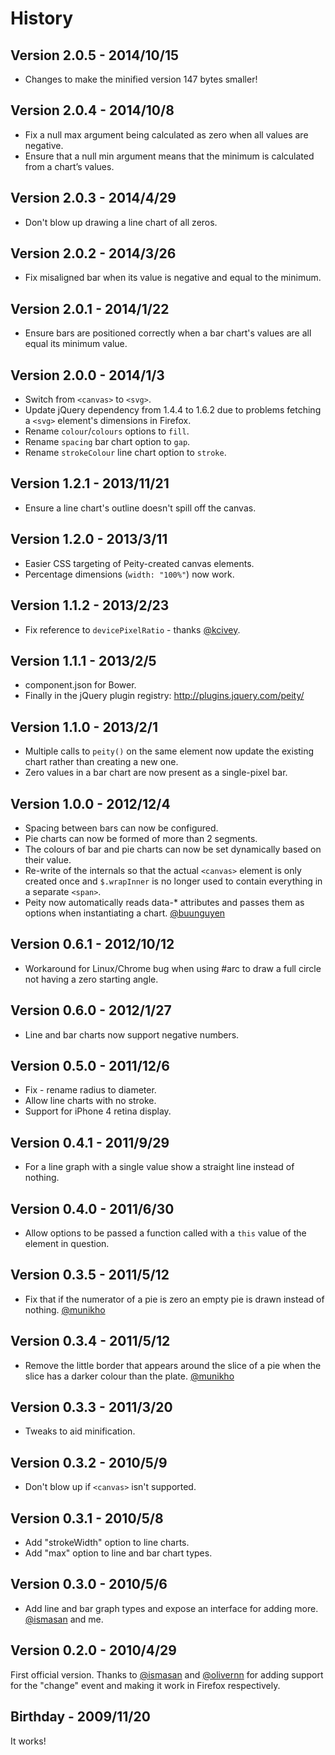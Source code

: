 # History

## Version 2.0.5 - 2014/10/15

 * Changes to make the minified version 147 bytes smaller!

## Version 2.0.4 - 2014/10/8

 * Fix a null max argument being calculated as zero when all values are negative.
 * Ensure that a null min argument means that the minimum is calculated from a chart’s values.

## Version 2.0.3 - 2014/4/29

 * Don't blow up drawing a line chart of all zeros.

## Version 2.0.2 - 2014/3/26

 * Fix misaligned bar when its value is negative and equal to the minimum.

## Version 2.0.1 - 2014/1/22

 * Ensure bars are positioned correctly when a bar chart's values are all equal its minimum value.

## Version 2.0.0 - 2014/1/3

 * Switch from `<canvas>` to `<svg>`.
 * Update jQuery dependency from 1.4.4 to 1.6.2 due to problems fetching a `<svg>` element's dimensions in Firefox.
 * Rename `colour`/`colours` options to `fill`.
 * Rename `spacing` bar chart option to `gap`.
 * Rename `strokeColour` line chart option to `stroke`.

## Version 1.2.1 - 2013/11/21

 * Ensure a line chart's outline doesn't spill off the canvas.

## Version 1.2.0 - 2013/3/11

 * Easier CSS targeting of Peity-created canvas elements.
 * Percentage dimensions (`width: "100%"`) now work.

## Version 1.1.2 - 2013/2/23

 * Fix reference to `devicePixelRatio` - thanks [@kcivey](https://github.com/kcivey).

## Version 1.1.1 - 2013/2/5

 * component.json for Bower.
 * Finally in the jQuery plugin registry: <http://plugins.jquery.com/peity/>

## Version 1.1.0 - 2013/2/1

 * Multiple calls to `peity()` on the same element now update the existing chart rather than creating a new one.
 * Zero values in a bar chart are now present as a single-pixel bar.

## Version 1.0.0 - 2012/12/4

 * Spacing between bars can now be configured.
 * Pie charts can now be formed of more than 2 segments.
 * The colours of bar and pie charts can now be set dynamically based on their value.
 * Re-write of the internals so that the actual `<canvas>` element is only created once and `$.wrapInner` is no longer used to contain everything in a separate `<span>`.
 * Peity now automatically reads data-* attributes and passes them as options when instantiating a chart. [@buunguyen](https://github.com/buunguyen)

## Version 0.6.1 - 2012/10/12

 * Workaround for Linux/Chrome bug when using #arc to draw a full circle not having a zero starting angle.

## Version 0.6.0 - 2012/1/27

 * Line and bar charts now support negative numbers.

## Version 0.5.0 - 2011/12/6

 * Fix - rename radius to diameter.
 * Allow line charts with no stroke.
 * Support for iPhone 4 retina display.

## Version 0.4.1 - 2011/9/29

 * For a line graph with a single value show a straight line instead of nothing.

## Version 0.4.0 - 2011/6/30

 * Allow options to be passed a function called with a `this` value of the element in question.

## Version 0.3.5 - 2011/5/12

 * Fix that if the numerator of a pie is zero an empty pie is drawn instead of nothing. [@munikho](https://github.com/munikho)

## Version 0.3.4 - 2011/5/12

 * Remove the little border that appears around the slice of a pie when the slice has a darker colour than the plate. [@munikho](https://github.com/munikho)

## Version 0.3.3 - 2011/3/20

 * Tweaks to aid minification.

## Version 0.3.2 - 2010/5/9

 * Don't blow up if `<canvas>` isn't supported.

## Version 0.3.1 - 2010/5/8

 * Add "strokeWidth" option to line charts.
 * Add "max" option to line and bar chart types.

## Version 0.3.0 - 2010/5/6

 * Add line and bar graph types and expose an interface for adding more. [@ismasan](https://github.com/ismasan) and me.

## Version 0.2.0 - 2010/4/29

First official version. Thanks to [@ismasan](https://github.com/ismasan) and [@olivernn](https://github.com/olivernn) for adding support for the "change" event and making it work in Firefox respectively.

## Birthday - 2009/11/20

It works!

